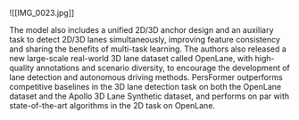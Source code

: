 
![[IMG_0023.jpg]]

 



The model also includes a unified 2D/3D anchor design and an auxiliary task to detect 2D/3D lanes simultaneously, improving feature consistency and sharing the benefits of multi-task learning. The authors also released a new large-scale real-world 3D lane dataset called OpenLane, with high-quality annotations and scenario diversity, to encourage the development of lane detection and autonomous driving methods. PersFormer outperforms competitive baselines in the 3D lane detection task on both the OpenLane dataset and the Apollo 3D Lane Synthetic dataset, and performs on par with state-of-the-art algorithms in the 2D task on OpenLane.